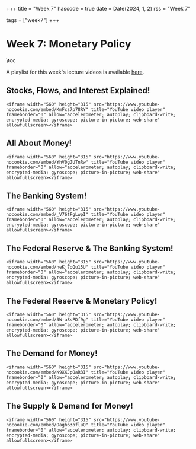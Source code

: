 +++
title = "Week 7"
hascode = true
date = Date(2024, 1, 2)
rss = "Week 7"

tags = ["week7"]
+++


# Week 7: Monetary Policy

\toc

A playlist for this week's lecture videos is available [here](https://www.youtube.com/playlist?list=PLBl3tyVmUuVikPZ1hBJw4gjQIjxqeaTa2).

## Stocks, Flows, and Interest Explained!

~~~
<iframe width="560" height="315" src="https://www.youtube-nocookie.com/embed/KmFcs7p78RY" title="YouTube video player" frameborder="0" allow="accelerometer; autoplay; clipboard-write; encrypted-media; gyroscope; picture-in-picture; web-share" allowfullscreen></iframe>
~~~

## All About Money!

~~~
<iframe width="560" height="315" src="https://www.youtube-nocookie.com/embed/YhV0gJUTnRw" title="YouTube video player" frameborder="0" allow="accelerometer; autoplay; clipboard-write; encrypted-media; gyroscope; picture-in-picture; web-share" allowfullscreen></iframe>
~~~

## The Banking System!

~~~
<iframe width="560" height="315" src="https://www.youtube-nocookie.com/embed/_V76tFgLwpI" title="YouTube video player" frameborder="0" allow="accelerometer; autoplay; clipboard-write; encrypted-media; gyroscope; picture-in-picture; web-share" allowfullscreen></iframe>
~~~

## The Federal Reserve & The Banking System!

~~~
<iframe width="560" height="315" src="https://www.youtube-nocookie.com/embed/heKj7oQu15U" title="YouTube video player" frameborder="0" allow="accelerometer; autoplay; clipboard-write; encrypted-media; gyroscope; picture-in-picture; web-share" allowfullscreen></iframe>
~~~

## The Federal Reserve & Monetary Policy!

~~~
<iframe width="560" height="315" src="https://www.youtube-nocookie.com/embed/3W-aSsPDf9g" title="YouTube video player" frameborder="0" allow="accelerometer; autoplay; clipboard-write; encrypted-media; gyroscope; picture-in-picture; web-share" allowfullscreen></iframe>
~~~

## The Demand for Money!

~~~
<iframe width="560" height="315" src="https://www.youtube-nocookie.com/embed/K9XXJpOaR3I" title="YouTube video player" frameborder="0" allow="accelerometer; autoplay; clipboard-write; encrypted-media; gyroscope; picture-in-picture; web-share" allowfullscreen></iframe>
~~~

## The Supply & Demand for Money!

~~~
<iframe width="560" height="315" src="https://www.youtube-nocookie.com/embed/Oagh63ofluQ" title="YouTube video player" frameborder="0" allow="accelerometer; autoplay; clipboard-write; encrypted-media; gyroscope; picture-in-picture; web-share" allowfullscreen></iframe>
~~~
